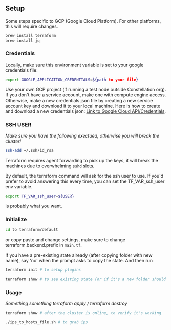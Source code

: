 ## Setup
Some steps specific to GCP (Google Cloud Platform). For other platforms, this will require changes.

```bash
brew install terraform
brew install jq
```

### Credentials
Locally, make sure this environment variable is set to your google credentials file:

```bash
export GOOGLE_APPLICATION_CREDENTIALS=${path to your file}
```

Use your own GCP project (if running a test node outside Constellation org).
If you don't have a service account, make one with compute engine access. Otherwise, make a new credentials json file by creating a new service account key and download it to your local machine.
Here is how to create and download a new credentials json: 
[Link to Google Cloud API/Credentials](https://console.developers.google.com/apis/credentials?organizationId=802489480189&project=esoteric-helix-197319).

### SSH USER
*Make sure you have the following exectued, otherwise you will break the cluster!*

```bash
ssh-add ~/.ssh/id_rsa
```

Terraform requires agent forwarding to pick up the keys, it will break the machines due to overwhelming `sshd` slots.

By default, the terraform command will ask for the ssh user to use. 
If you'd prefer to avoid answering this every time, you can set the TF_VAR_ssh_user env variable.

```bash
export TF_VAR_ssh_user=${USER}
```

is probably what you want.

### Initialize
```bash
cd to terraform/default
```

or copy paste and change settings, make sure to change terraform.backend.prefix in `main.tf`.

If you have a pre-existing state already (after copying folder with new name), say 'no' when the prompt asks to copy the state. And then run

```bash
terraform init # to setup plugins

terraform show # to see existing state (or if it's a new folder should return empty)
```

### Usage
_Something something terraform apply / terraform destroy_

```bash
terraform show # after the cluster is online, to verify it's working

./ips_to_hosts_file.sh # to grab ips
```
